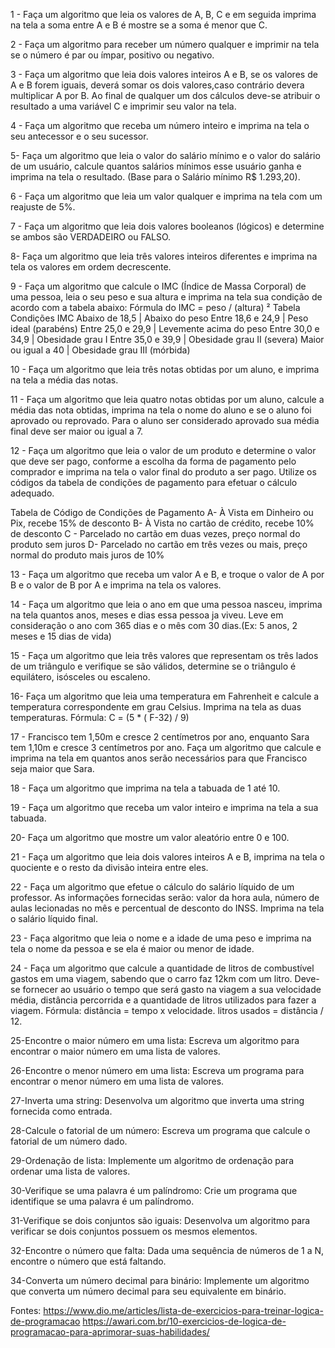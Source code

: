 1 - Faça um algoritmo que leia os valores de A, B, C e em seguida imprima na tela a soma entre A e B é mostre se a soma é menor que C.

2 - Faça um algoritmo para receber um número qualquer e imprimir na tela se o número é par ou ímpar, positivo ou negativo.

3 - Faça um algoritmo que leia dois valores inteiros A e B, se os valores de A e B forem iguais, deverá somar os dois valores,caso contrário devera multiplicar A por B. Ao final de qualquer um dos cálculos deve-se atribuir o resultado a uma variável C e
imprimir seu valor na tela.

4 - Faça um algoritmo que receba um número inteiro e imprima na tela o seu antecessor e o seu sucessor.

5- Faça um algoritmo que leia o valor do salário mínimo e o valor do salário de um usuário, calcule quantos salários mínimos esse usuário ganha e imprima na tela o resultado. (Base para o Salário mínimo R$ 1.293,20).

6 - Faça um algoritmo que leia um valor qualquer e imprima na tela com um reajuste de 5%.

7 - Faça um algoritmo que leia dois valores booleanos (lógicos) e determine se ambos são VERDADEIRO ou FALSO.

8- Faça um algoritmo que leia três valores inteiros diferentes e imprima na tela os valores em ordem decrescente.

9 - Faça um algoritmo que calcule o IMC (Índice de Massa Corporal) de uma pessoa, leia o seu peso e sua altura e imprima na tela sua condição de acordo com a tabela abaixo:
Fórmula do IMC = peso / (altura) ²
Tabela Condições IMC
Abaixo de 18,5   | Abaixo do peso
Entre 18,6 e 24,9 | Peso ideal (parabéns)
Entre 25,0 e 29,9 | Levemente acima do peso
Entre 30,0 e 34,9 | Obesidade grau I
Entre 35,0 e 39,9 | Obesidade grau II (severa)
Maior ou igual a 40 | Obesidade grau III (mórbida)

 10 - Faça um algoritmo que leia três notas obtidas por um aluno, e imprima na tela a média das notas.

 11 - Faça um algoritmo que leia quatro notas obtidas por um aluno, calcule a média das nota obtidas, imprima na tela o nome do aluno e se o aluno foi aprovado ou reprovado. Para o aluno ser considerado aprovado sua média final deve ser maior ou igual a 7.



 12 - Faça um algoritmo que leia o valor de um produto e determine o valor que deve ser pago, conforme a escolha da forma de pagamento pelo comprador e imprima na tela o valor final do produto a ser pago. Utilize os códigos da tabela de condições de pagamento para efetuar o cálculo adequado.

Tabela de Código de Condições de Pagamento
A- À Vista em Dinheiro ou Pix, recebe 15% de desconto
B- À Vista no cartão de crédito, recebe 10% de desconto
C - Parcelado no cartão em duas vezes, preço normal do produto sem juros
D- Parcelado no cartão em três vezes ou mais, preço normal do produto mais juros de 10%

13 - Faça um algoritmo que receba um valor A e B, e troque o valor de A por B e o valor de B por A e imprima na tela os valores.

14 - Faça um algoritmo que leia o ano em que uma pessoa nasceu, imprima na tela quantos anos, meses e dias essa pessoa ja viveu. Leve em consideração o ano com 365 dias e o mês com 30 dias.(Ex: 5 anos, 2 meses e 15 dias de vida)

15 - Faça um algoritmo que leia três valores que representam os três lados de um triângulo e verifique se são válidos, determine se o triângulo é equilátero, isósceles ou escaleno.

16- Faça um algoritmo que leia uma temperatura em Fahrenheit e calcule a temperatura correspondente em grau Celsius. Imprima na tela as duas temperaturas.
Fórmula: C = (5 * ( F-32) / 9)

17 - Francisco tem 1,50m e cresce 2 centímetros por ano, enquanto Sara tem 1,10m e cresce 3 centímetros por ano. Faça um algoritmo que calcule e imprima na tela em quantos anos serão necessários para que Francisco seja maior que Sara.

18 - Faça um algoritmo que imprima na tela a tabuada de 1 até 10.

19 - Faça um algoritmo que receba um valor inteiro e imprima na tela a sua tabuada.

20- Faça um algoritmo que mostre um valor aleatório entre 0 e 100.

21 - Faça um algoritmo que leia dois valores inteiros A e B, imprima na tela o quociente e o resto da divisão inteira entre eles.

22 - Faça um algoritmo que efetue o cálculo do salário líquido de um professor. As informações fornecidas serão: valor da hora aula, número de aulas lecionadas no mês e percentual de desconto do INSS. Imprima na tela o salário líquido final.

23 - Faça algoritmo que leia o nome e a idade de uma peso e imprima na tela o nome da pessoa e se ela é maior ou menor de idade.

24 - Faça um algoritmo que calcule a quantidade de litros de combustível gastos em uma viagem, sabendo que o carro faz 12km com um litro. Deve-se fornecer ao usuário o tempo que será gasto na viagem a sua velocidade média, distância percorrida e a quantidade de litros utilizados para fazer a viagem.
Fórmula: distância = tempo x velocidade.
litros usados = distância / 12.

25-Encontre o maior número em uma lista: Escreva um algoritmo para encontrar o maior número em uma lista de valores.

26-Encontre o menor número em uma lista: Escreva um programa para encontrar o menor número em uma lista de valores.

27-Inverta uma string: Desenvolva um algoritmo que inverta uma string fornecida como entrada.

28-Calcule o fatorial de um número: Escreva um programa que calcule o fatorial de um número dado.

29-Ordenação de lista: Implemente um algoritmo de ordenação para ordenar uma lista de valores.

30-Verifique se uma palavra é um palíndromo: Crie um programa que identifique se uma palavra é um palíndromo.

31-Verifique se dois conjuntos são iguais: Desenvolva um algoritmo para verificar se dois conjuntos possuem os mesmos elementos.

32-Encontre o número que falta: Dada uma sequência de números de 1 a N, encontre o número que está faltando.


34-Converta um número decimal para binário: Implemente um algoritmo que converta um número decimal para seu equivalente em binário.

Fontes:
https://www.dio.me/articles/lista-de-exercicios-para-treinar-logica-de-programacao
https://awari.com.br/10-exercicios-de-logica-de-programacao-para-aprimorar-suas-habilidades/